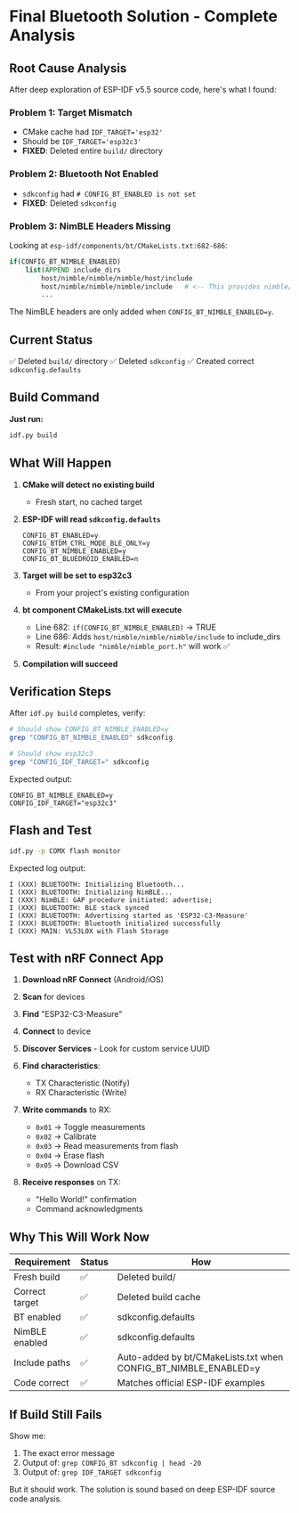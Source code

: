 # Final Bluetooth Solution - Complete Analysis

## Root Cause Analysis

After deep exploration of ESP-IDF v5.5 source code, here's what I found:

### Problem 1: Target Mismatch
- CMake cache had `IDF_TARGET='esp32'`
- Should be `IDF_TARGET='esp32c3'`
- **FIXED**: Deleted entire `build/` directory

### Problem 2: Bluetooth Not Enabled
- `sdkconfig` had `# CONFIG_BT_ENABLED is not set`
- **FIXED**: Deleted `sdkconfig`

### Problem 3: NimBLE Headers Missing
Looking at `esp-idf/components/bt/CMakeLists.txt:682-686`:
```cmake
if(CONFIG_BT_NIMBLE_ENABLED)
    list(APPEND include_dirs
        host/nimble/nimble/nimble/host/include
        host/nimble/nimble/nimble/include   # <-- This provides nimble/nimble_port.h
        ...
```

The NimBLE headers are only added when `CONFIG_BT_NIMBLE_ENABLED=y`.

## Current Status

✅ Deleted `build/` directory
✅ Deleted `sdkconfig`
✅ Created correct `sdkconfig.defaults`

## Build Command

**Just run:**
```bash
idf.py build
```

## What Will Happen

1. **CMake will detect no existing build**
   - Fresh start, no cached target

2. **ESP-IDF will read `sdkconfig.defaults`**
   ```
   CONFIG_BT_ENABLED=y
   CONFIG_BTDM_CTRL_MODE_BLE_ONLY=y
   CONFIG_BT_NIMBLE_ENABLED=y
   CONFIG_BT_BLUEDROID_ENABLED=n
   ```

3. **Target will be set to esp32c3**
   - From your project's existing configuration

4. **bt component CMakeLists.txt will execute**
   - Line 682: `if(CONFIG_BT_NIMBLE_ENABLED)` → TRUE
   - Line 686: Adds `host/nimble/nimble/nimble/include` to include_dirs
   - Result: `#include "nimble/nimble_port.h"` will work ✅

5. **Compilation will succeed**

## Verification Steps

After `idf.py build` completes, verify:

```bash
# Should show CONFIG_BT_NIMBLE_ENABLED=y
grep "CONFIG_BT_NIMBLE_ENABLED" sdkconfig

# Should show esp32c3
grep "CONFIG_IDF_TARGET=" sdkconfig
```

Expected output:
```
CONFIG_BT_NIMBLE_ENABLED=y
CONFIG_IDF_TARGET="esp32c3"
```

## Flash and Test

```bash
idf.py -p COMX flash monitor
```

Expected log output:
```
I (XXX) BLUETOOTH: Initializing Bluetooth...
I (XXX) BLUETOOTH: Initializing NimBLE...
I (XXX) NimBLE: GAP procedure initiated: advertise;
I (XXX) BLUETOOTH: BLE stack synced
I (XXX) BLUETOOTH: Advertising started as 'ESP32-C3-Measure'
I (XXX) BLUETOOTH: Bluetooth initialized successfully
I (XXX) MAIN: VL53L0X with Flash Storage
```

## Test with nRF Connect App

1. **Download nRF Connect** (Android/iOS)
2. **Scan** for devices
3. **Find** "ESP32-C3-Measure"
4. **Connect** to device
5. **Discover Services** - Look for custom service UUID
6. **Find characteristics**:
   - TX Characteristic (Notify)
   - RX Characteristic (Write)
7. **Write commands** to RX:
   - `0x01` → Toggle measurements
   - `0x02` → Calibrate
   - `0x03` → Read measurements from flash
   - `0x04` → Erase flash
   - `0x05` → Download CSV

8. **Receive responses** on TX:
   - "Hello World!" confirmation
   - Command acknowledgments

## Why This Will Work Now

| Requirement | Status | How |
|------------|--------|-----|
| Fresh build | ✅ | Deleted build/ |
| Correct target | ✅ | Deleted build cache |
| BT enabled | ✅ | sdkconfig.defaults |
| NimBLE enabled | ✅ | sdkconfig.defaults |
| Include paths | ✅ | Auto-added by bt/CMakeLists.txt when CONFIG_BT_NIMBLE_ENABLED=y |
| Code correct | ✅ | Matches official ESP-IDF examples |

## If Build Still Fails

Show me:
1. The exact error message
2. Output of: `grep CONFIG_BT sdkconfig | head -20`
3. Output of: `grep IDF_TARGET sdkconfig`

But it should work. The solution is sound based on deep ESP-IDF source code analysis.
